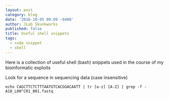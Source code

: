 ```yaml
---
layout: post
category: blog
date: '2016-10-05 09:09 -0400'
author: JLab Skunkworks
published: false
title: Useful shell snippets
tags:
  - code snippet
  - shell
---
```

Here is a collection of useful shell (bash) snippets used in the course of my bioinformatic exploits

Look for a sequence in sequencing data (case insensitive)

```
echo CAGCTTCTCTTTAATGTCACGGACAATT | tr [a-z] [A-Z] | grep -f - A10_L00^CR1_001.fastq
```

